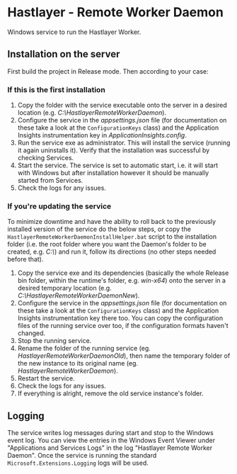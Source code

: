 # Hastlayer - Remote Worker Daemon


Windows service to run the Hastlayer Worker.


## Installation on the server

First build the project in Release mode. Then according to your case:

### If this is the first installation
1. Copy the folder with the service executable onto the server in a desired location (e.g. *C:\HastlayerRemoteWorkerDaemon*).
2. Configure the service in the _appsettings.json_ file (for documentation on these take a look at the `ConfigurationKeys` class) and the Application Insights instrumentation key in *ApplicationInsights.config*.
3. Run the service exe as administrator. This will install the service (running it again uninstalls it). Verify that the installation was successful by checking Services.
4. Start the service. The service is set to automatic start, i.e. it will start with Windows but after installation however it should be manually started from Services.
5. Check the logs for any issues.

### If you're updating the service
To minimize downtime and have the ability to roll back to the previously installed version of the service do the below steps, or copy the `HastlayerRemoteWorkerDaemonInstallHelper.bat` script to the installation folder (i.e. the root folder where you want the Daemon's folder to be created, e.g. *C:\\*) and run it, follow its directions (no other steps needed before that).

1. Copy the service exe and its dependencies (basically the whole Release bin folder, within the runtime's folder, e.g. *win-x64*) onto the server in a desired temporary location (e.g. *C:\HastlayerRemoteWorkerDaemonNew*).
2. Configure the service in the _appsettings.json_ file (for documentation on these take a look at the `ConfigurationKeys` class) and the Application Insights instrumentation key there too. You can copy the configuration files of the running service over too, if the configuration formats haven't changed.
3. Stop the running service.
4. Rename the folder of the running service (eg. *HastlayerRemoteWorkerDaemonOld*), then name the temporary folder of the new instance to its original name (eg. *HastlayerRemoteWorkerDaemon*).
5. Restart the service.
6. Check the logs for any issues.
7. If everything is alright, remove the old service instance's folder.


## Logging

The service writes log messages during start and stop to the Windows event log. You can view the entries in the Windows Event Viewer under "Applications and Services Logs" in the log "Hastlayer Remote Worker Daemon". Once the service is running the standard `Microsoft.Extensions.Logging` logs will be used.
